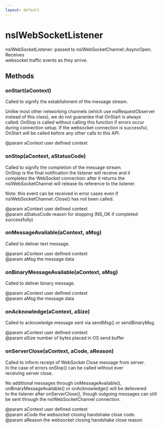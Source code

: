 ```yaml
---
layout: default
---
```


# nsIWebSocketListener #
  
nsIWebSocketListener: passed to nsIWebSocketChannel::AsyncOpen. Receives  
websocket traffic events as they arrive.  
  

## Methods ##

### onStart(aContext) ###
  
Called to signify the establishment of the message stream.  
  
Unlike most other networking channels (which use nsIRequestObserver  
instead of this class), we do not guarantee that OnStart is always  
called: OnStop is called without calling this function if errors occur  
during connection setup.  If the websocket connection is successful,  
OnStart will be called before any other calls to this API.  
  
@param aContext user defined context  
  

### onStop(aContext, aStatusCode) ###
  
Called to signify the completion of the message stream.  
OnStop is the final notification the listener will receive and it  
completes the WebSocket connection: after it returns the  
nsIWebSocketChannel will release its reference to the listener.  
  
Note: this event can be received in error cases even if  
nsIWebSocketChannel::Close() has not been called.  
  
@param aContext user defined context  
@param aStatusCode reason for stopping (NS_OK if completed successfully)  
  

### onMessageAvailable(aContext, aMsg) ###
  
Called to deliver text message.  
  
@param aContext user defined context  
@param aMsg the message data  
  

### onBinaryMessageAvailable(aContext, aMsg) ###
  
Called to deliver binary message.  
  
@param aContext user defined context  
@param aMsg the message data  
  

### onAcknowledge(aContext, aSize) ###
  
Called to acknowledge message sent via sendMsg() or sendBinaryMsg.  
  
@param aContext user defined context  
@param aSize number of bytes placed in OS send buffer  
  

### onServerClose(aContext, aCode, aReason) ###
  
Called to inform receipt of WebSocket Close message from server.  
In the case of errors onStop() can be called without ever  
receiving server close.  
  
No additional messages through onMessageAvailable(),  
onBinaryMessageAvailable() or onAcknowledge() will be delievered  
to the listener after onServerClose(), though outgoing messages can still  
be sent through the nsIWebSocketChannel connection.  
  
@param aContext user defined context  
@param aCode the websocket closing handshake close code.  
@param aReason the websocket closing handshake close reason  
  
  
